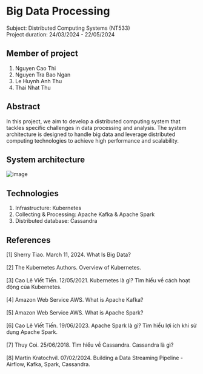 # Big Data Processing
Subject: Distributed Computing Systems (NT533)  
Project duration: 24/03/2024 - 22/05/2024
## Member of project
1. Nguyen Cao Thi
2. Nguyen Tra Bao Ngan
3. Le Huynh Anh Thu
4. Thai Nhat Thu
## Abstract
In this project, we aim to develop a distributed computing system that tackles specific challenges in data processing and analysis. The system architecture is designed to handle big data and leverage distributed computing technologies to achieve high performance and scalability.
## System architecture
![image](https://github.com/N3Twork-nc/Distributed_systems_project/assets/93419631/45e0d899-c96f-450a-a970-fed0ab15bd31)
## Technologies
1. Infrastructure: Kubernetes
2. Collecting & Processing: Apache Kafka & Apache Spark
3. Distributed database: Cassandra
## References
[1] Sherry Tiao. March 11, 2024. What Is Big Data? <br>
<br> [2] The Kubernetes Authors. Overview of Kubernetes. <br> 
<br> [3] Cao Lê Viết Tiến. 12/05/2021. Kubernetes là gì? Tìm hiểu về cách hoạt động của Kubernetes. <br> 
<br> [4] Amazon Web Service AWS. What is Apache Kafka? <br> 
<br> [5] Amazon Web Service AWS. What is Apache Spark? <br> 
<br> [6] Cao Lê Viết Tiến. 19/06/2023. Apache Spark là gì? Tìm hiểu lợi ích khi sử dụng Apache Spark. <br> 
<br> [7] Thuy Coi. 25/06/2018. Tìm hiểu về Cassandra. Cassandra là gì? <br> 
<br> [8] Martin Kratochvíl. 07/02/2024. Building a Data Streaming Pipeline - Airflow, Kafka, Spark, Cassandra. <br>
